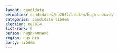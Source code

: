 ```yaml
---
layout: candidate
permalink: candidates/eu2014/libdem/hugh-annand/
categories: candidate libdem
election: eu2014
list-rank: 6
person: hugh-annand
region: eastern
party: libdem
---
```

